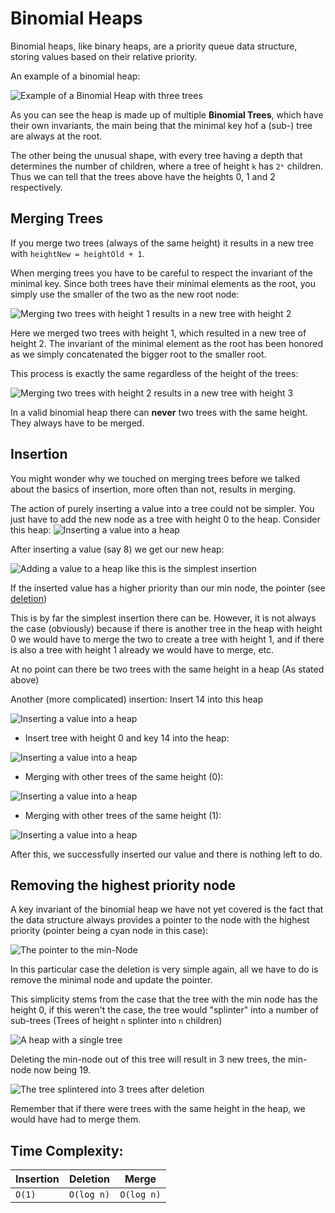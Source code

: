 # Binomial Heaps
Binomial heaps, like binary heaps, are a priority queue data
structure, storing values based on their relative priority.

An example of a binomial heap:

![Example of a Binomial Heap with three trees](../../../../resources/BinomialHeapExample.png)

As you can see the heap is made up of multiple **Binomial Trees**,
which have their own invariants, the main being that the minimal key
hof a (sub-) tree are always at the root.

The other being the unusual shape, with every tree having a depth that
determines the number of children, where a tree of height `k` has
`2ᵏ` children. Thus we can tell that the trees above have the heights
0, 1 and 2 respectively.

## Merging Trees
If you merge two trees (always of the same height) it results in a new tree
with `heightNew = heightOld + 1`.

When merging trees you have to be careful to respect the invariant
of the minimal key. Since both trees have their minimal elements as the root, 
you simply use the smaller of the two as the new root node:

![Merging two trees with height 1 results in a new tree with height 2](../../../../resources/BinomialHeapMergeExample.png)

Here we merged two trees with height 1, which resulted in a new tree of
height 2. The invariant of the minimal element as the root has been honored
as we simply concatenated the bigger root to the smaller root.

This process is exactly the same regardless of the height of the trees:

![Merging two trees with height 2 results in a new tree with height 3](../../../../resources/BinomialHeapMergeExample2.png)

In a valid binomial heap there can **never** two trees with the same height.
They always have to be merged.

## Insertion
You might wonder why we touched on merging trees before we talked about
the basics of insertion, more often than not, results in merging.

The action of purely inserting a value into a tree could not be simpler.
You just have to add the new node as a tree with height 0 to the heap.
Consider this heap:
![Inserting a value into a heap](../../../../resources/BinomialHeapInsertionEasyExample.png)

After inserting a value (say 8) we get our new heap:

![Adding a value to a heap like this is the simplest insertion](../../../../resources/BinomialHeapInsertionEasyExampleAfter.png)

If the inserted value has a higher priority than our min node, the pointer
(see [deletion](https://ossner.github.io/TUMGAD/src/DataStructures/PriorityQueues/BinomialHeaps/BinomialHeaps#removing-the-highest-priority-node))

This is by far the simplest insertion there can be. However, it is not always
the case (obviously) because if there is another tree in the heap with height
0 we would have to merge the two to create a tree with height 1, and if there
is also a tree with height 1 already we would have to merge, etc.

At no point can there be two trees with the same height in a heap (As stated above)

Another (more complicated) insertion: Insert 14 into this heap

![Inserting a value into a heap](../../../../resources/BinomialHeapInsertionHardExample.png)

- Insert tree with height 0 and key 14 into the heap:

![Inserting a value into a heap](../../../../resources/BinomialHeapInsertionHardExampleStep1.png)

- Merging with other trees of the same height (0):

![Inserting a value into a heap](../../../../resources/BinomialHeapInsertionHardExampleStep2.png)

- Merging with other trees of the same height (1):

![Inserting a value into a heap](../../../../resources/BinomialHeapInsertionHardExampleStep3.png)

After this, we successfully inserted our value and there is nothing left to do.

## Removing the highest priority node

A key invariant of the binomial heap we have not yet covered is
the fact that the data structure always provides a pointer to the
node with the highest priority (pointer being a cyan node in this case):

![The pointer to the min-Node](../../../../resources/BinomialHeapDeletionExample.png)

In this particular case the deletion is very simple again, all we have to
do is remove the minimal node and update the pointer.

This simplicity stems from the case that the tree with the min node
has the height 0, if this weren't the case, the tree would "splinter"
into a number of sub-trees (Trees of height `n` splinter into `n` children)

![A heap with a single tree](../../../../resources/BinomialHeapDeletionHardExample.png)

Deleting the min-node out of this tree will result
in 3 new trees, the min-node now being 19.

![The tree splintered into 3 trees after deletion](../../../../resources/BinomialHeapDeletionHardExampleAfter.png)

Remember that if there were trees with the same height
in the heap, we would have had to merge them.

## Time Complexity:

| Insertion  | Deletion  | Merge |
|----|----|----|
| `O(1)` | `O(log n)` | `O(log n)` |
